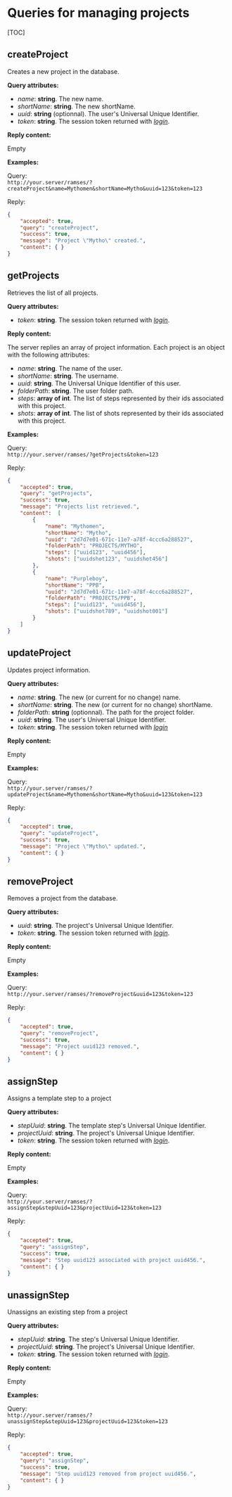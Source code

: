 # Queries for managing projects

[TOC]

## createProject

Creates a new project in the database.

**Query attributes:**

- *name*: **string**. The new name.
- *shortName*: **string**. The new shortName.
- *uuid*: **string** (optionnal). The user's Universal Unique Identifier.
- *token*: **string**. The session token returned with [*login*](general.md#login).

**Reply content:**

Empty

**Examples:**

Query:  
`http://your.server/ramses/?createProject&name=Mythomen&shortName=Mytho&uuid=123&token=123`

Reply:

```json
{
    "accepted": true,
    "query": "createProject",
    "success": true,
    "message": "Project \"Mytho\" created.",
    "content": { }
}
```

## getProjects

Retrieves the list of all projects.

**Query attributes:**

- *token*: **string**. The session token returned with [*login*](general.md#login).

**Reply content:**

The server replies an array of project information. Each project is an object with the following attributes:

- *name*: **string**. The name of the user.
- *shortName*: **string**. The username.
- *uuid*: **string**. The Universal Unique Identifier of this user.
- *folderPath*: **string**. The user folder path.
- *steps*: **array of int**. The list of steps represented by their ids associated with this project.
- *shots*: **array of int**. The list of shots represented by their ids associated with this project.

**Examples:**

Query:  
`http://your.server/ramses/?getProjects&token=123`

Reply:

```json
{
    "accepted": true,
    "query": "getProjects",
    "success": true,
    "message": "Projects list retrieved.",
    "content":  [
        {
            "name": "Mythomen",
            "shortName": "Mytho",
            "uuid": "2d7d7e01-671c-11e7-a78f-4ccc6a288527",
            "folderPath": "PROJECTS/MYTHO",
            "steps": ["uuid123", "uuid456"],
            "shots": ["uuidshot123", "uuidshot456"]
        },
        {
            "name": "Purpleboy",
            "shortName": "PPB",
            "uuid": "2d7d7e01-671c-11e7-a78f-4ccc6a288527",
            "folderPath": "PROJECTS/PPB",
            "steps": ["uuid123", "uuid456"],
            "shots": ["uuidshot789", "uuidshot001"]
        }
    ]
}
```



## updateProject

Updates project information.

**Query attributes:**

- *name*: **string**. The new (or current for no change) name.
- *shortName*: **string**. The new (or current for no change) shortName.
- *folderPath*: **string** (optionnal). The path for the project folder.
- *uuid*: **string**. The user's Universal Unique Identifier.
- *token*: **string**. The session token returned with [*login*](general.md#login)

**Reply content:**

Empty

**Examples:**

Query:  
`http://your.server/ramses/?updateProject&name=Mythomen&shortName=Mytho&uuid=123&token=123`

Reply:

```json
{
    "accepted": true,
    "query": "updateProject",
    "success": true,
    "message": "Project \"Mytho\" updated.",
    "content": { }
}
```

## removeProject

Removes a project from the database.

**Query attributes:**

- *uuid*: **string**. The project's Universal Unique Identifier.
- *token*: **string**. The session token returned with [*login*](general.md#login).

**Reply content:**

Empty

**Examples:**

Query:  
`http://your.server/ramses/?removeProject&uuid=123&token=123`

Reply:

```json
{
    "accepted": true,
    "query": "removeProject",
    "success": true,
    "message": "Project uuid123 removed.",
    "content": { }
}
```

## assignStep

Assigns a template step to a project

**Query attributes:**

- *stepUuid*: **string**. The template step's Universal Unique Identifier.
- *projectUuid*: **string**. The project's Universal Unique Identifier.
- *token*: **string**. The session token returned with [*login*](general.md#login).

**Reply content:**

Empty

**Examples:**

Query:  
`http://your.server/ramses/?assignStep&stepUuid=123&projectUuid=123&token=123`

Reply:

```json
{
    "accepted": true,
    "query": "assignStep",
    "success": true,
    "message": "Step uuid123 associated with project uuid456.",
    "content": { }
}
```

## unassignStep

Unassigns an existing step from a project

**Query attributes:**

- *stepUuid*: **string**. The step's Universal Unique Identifier.
- *projectUuid*: **string**. The project's Universal Unique Identifier.
- *token*: **string**. The session token returned with [*login*](general.md#login).

**Reply content:**

Empty

**Examples:**

Query:  
`http://your.server/ramses/?unassignStep&stepUuid=123&projectUuid=123&token=123`

Reply:

```json
{
    "accepted": true,
    "query": "assignStep",
    "success": true,
    "message": "Step uuid123 removed from project uuid456.",
    "content": { }
}
```
